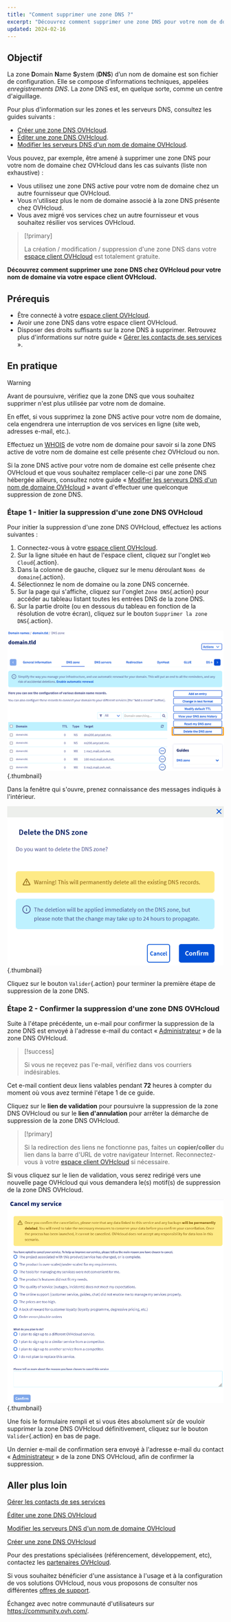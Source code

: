 ```yaml
---
title: "Comment supprimer une zone DNS ?"
excerpt: "Découvrez comment supprimer une zone DNS pour votre nom de domaine via votre espace client OVHcloud"
updated: 2024-02-16
---
```


## Objectif

La zone **D**omain **N**ame **S**ystem (**DNS**) d’un nom de domaine est son fichier de configuration. Elle se compose d’informations techniques, appelées *enregistrements DNS*. La zone DNS est, en quelque sorte, comme un centre d'aiguillage.

Pour plus d'information sur les zones et les serveurs DNS, consultez les guides suivants : 

- [Créer une zone DNS OVHcloud](/pages/web_cloud/domains/dns_zone_create).
- [Éditer une zone DNS OVHcloud](/pages/web_cloud/domains/dns_zone_edit).
- [Modifier les serveurs DNS d'un nom de domaine OVHcloud](/pages/web_cloud/domains/dns_server_general_information).

Vous pouvez, par exemple, être amené à supprimer une zone DNS pour votre nom de domaine chez OVHcloud dans les cas suivants (liste non exhaustive) :

- Vous utilisez une zone DNS active pour votre nom de domaine chez un autre fournisseur que OVHcloud.
- Vous n'utilisez plus le nom de domaine associé à la zone DNS présente chez OVHcloud.
- Vous avez migré vos services chez un autre fournisseur et vous souhaitez résilier vos services OVHcloud.

> [!primary]
>
> La création / modification / suppression d'une zone DNS dans votre [espace client OVHcloud](https://www.ovh.com/auth/?action=gotomanager&from=https://www.ovh.com/fr/&ovhSubsidiary=fr) est totalement gratuite.
>

**Découvrez comment supprimer une zone DNS chez OVHcloud pour votre nom de domaine via votre espace client OVHcloud.**

## Prérequis

- Être connecté à votre [espace client OVHcloud](https://www.ovh.com/auth/?action=gotomanager&from=https://www.ovh.com/fr/&ovhSubsidiary=fr).
- Avoir une zone DNS dans votre espace client OVHcloud.
- Disposer des droits suffisants sur la zone DNS à supprimer. Retrouvez plus d'informations sur notre guide « [Gérer les contacts de ses services](/pages/account_and_service_management/account_information/managing_contacts) ».

## En pratique

> [!warning]
>
> Avant de poursuivre, vérifiez que la zone DNS que vous souhaitez supprimer n'est plus utilisée par votre nom de domaine.
>
> En effet, si vous supprimez la zone DNS active pour votre nom de domaine, cela engendrera une interruption de vos services en ligne (site web, adresses e-mail, etc.).
>
> Effectuez un [WHOIS](https://www.ovhcloud.com/fr/domains/whois/) de votre nom de domaine pour savoir si la zone DNS active de votre nom de domaine est celle présente chez OVHcloud ou non.
>
> Si la zone DNS active pour votre nom de domaine est celle présente chez OVHcloud et que vous souhaitez remplacer celle-ci par une zone DNS hébergée ailleurs, consultez notre guide « [Modifier les serveurs DNS d'un nom de domaine OVHcloud](/pages/web_cloud/domains/dns_server_general_information) » avant d'effectuer une quelconque suppression de zone DNS.
>

### Étape 1 - Initier la suppression d'une zone DNS OVHcloud

Pour initier la suppression d'une zone DNS OVHcloud, effectuez les actions suivantes : 

1. Connectez-vous à votre [espace client OVHcloud](https://www.ovh.com/auth/?action=gotomanager&from=https://www.ovh.com/fr/&ovhSubsidiary=fr).
2. Sur la ligne située en haut de l'espace client, cliquez sur l'onglet `Web Cloud`{.action}.
3. Dans la colonne de gauche, cliquez sur le menu déroulant `Noms de domaine`{.action}.
4. Sélectionnez le nom de domaine ou la zone DNS concernée.
5. Sur la page qui s'affiche, cliquez sur l'onglet `Zone DNS`{.action} pour accéder au tableau listant toutes les entrées DNS de la zone DNS.
6. Sur la partie droite (ou en dessous du tableau en fonction de la résolution de votre écran), cliquez sur le bouton `Supprimer la zone DNS`{.action}.

![delete the DNS zone](images/delete-the-dns-zone.png){.thumbnail}

Dans la fenêtre qui s'ouvre, prenez connaissance des messages indiqués à l'intérieur.

![delete the DNS zone validation](images/delete-the-dns-zone-confirmation.png){.thumbnail}

Cliquez sur le bouton `Valider`{.action} pour terminer la première étape de suppression de la zone DNS.

### Étape 2 - Confirmer la suppression d'une zone DNS OVHcloud

Suite à l'étape précédente, un e-mail pour confirmer la suppression de la zone DNS est envoyé à l'adresse e-mail du contact « [Administrateur](/pages/account_and_service_management/account_information/managing_contacts) » de la zone DNS OVHcloud.

> [!success]
>
> Si vous ne reçevez pas l'e-mail, vérifiez dans vos courriers indésirables.
>

Cet e-mail contient deux liens valables pendant **72** heures à compter du moment où vous avez terminé l'étape 1 de ce guide.

Cliquez sur le **lien de validation** pour poursuivre la suppression de la zone DNS OVHcloud ou sur le **lien d'annulation** pour arrêter la démarche de suppression de la zone DNS OVHcloud.

> [!primary]
>
> Si la redirection des liens ne fonctionne pas, faites un **copier/coller** du lien dans la barre d'URL de votre navigateur Internet. Reconnectez-vous à votre [espace client OVHcloud](https://www.ovh.com/auth/?action=gotomanager&from=https://www.ovh.com/fr/&ovhSubsidiary=fr) si nécessaire.
>

Si vous cliquez sur le lien de validation, vous serez redirigé vers une nouvelle page OVHcloud qui vous demandera le(s) motif(s) de suppression de la zone DNS OVHcloud.

![cancel the service](images/cancel-my-service.png){.thumbnail}

Une fois le formulaire rempli et si vous êtes absolument sûr de vouloir supprimer la zone DNS OVHcloud définitivement, cliquez sur le bouton `Valider`{.action} en bas de page.

Un dernier e-mail de confirmation sera envoyé à l'adresse e-mail du contact « [Administrateur](/pages/account_and_service_management/account_information/managing_contacts) » de la zone DNS OVHcloud, afin de confirmer la suppression.

## Aller plus loin

[Gérer les contacts de ses services](/pages/account_and_service_management/account_information/managing_contacts)

[Éditer une zone DNS OVHcloud](/pages/web_cloud/domains/dns_zone_edit)

[Modifier les serveurs DNS d'un nom de domaine OVHcloud](/pages/web_cloud/domains/dns_server_general_information)

[Créer une zone DNS OVHcloud](/pages/web_cloud/domains/dns_zone_create)

Pour des prestations spécialisées (référencement, développement, etc), contactez les [partenaires OVHcloud](https://partner.ovhcloud.com/fr/directory/).

Si vous souhaitez bénéficier d'une assistance à l'usage et à la configuration de vos solutions OVHcloud, nous vous proposons de consulter nos différentes [offres de support](https://www.ovhcloud.com/fr/support-levels/).

Échangez avec notre communauté d'utilisateurs sur <https://community.ovh.com/>.